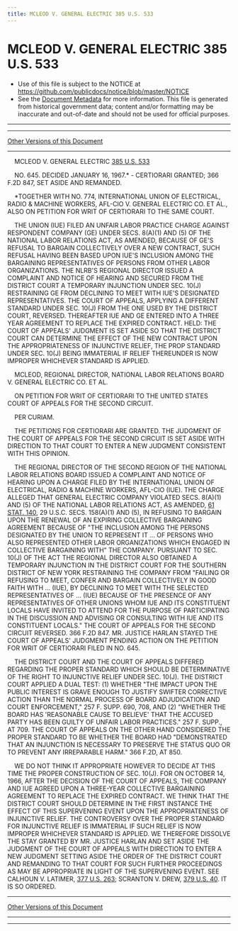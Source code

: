 ```yaml
---
title: MCLEOD V. GENERAL ELECTRIC 385 U.S. 533
---
```


# MCLEOD V. GENERAL ELECTRIC 385 U.S. 533

* Use of this file is subject to the NOTICE at https://github.com/publicdocs/notice/blob/master/NOTICE
* See the [Document Metadata](../../../index.md) for more information.
  This file is generated from historical government data; content and/or formatting may be inaccurate and out-of-date and should not be used for official purposes.

----------
----------

[Other Versions of this Document](https://publicdocs.github.io/go/links?ns=uslm-x&ref=%2Fus%2Fcourts%2Fscotus%2FusReporter%2F385%2F533)

----------

    MCLEOD V. GENERAL ELECTRIC [385 U.S. 533][/us/courts/scotus/usReporter/385/533]

    NO. 645.  DECIDED JANUARY 16, 1967.\* - CERTIORARI GRANTED; 366 F.2D 847, SET ASIDE AND REMANDED.

    \*TOGETHER WITH NO. 774, INTERNATIONAL UNION OF ELECTRICAL, RADIO & MACHINE WORKERS, AFL-CIO V. GENERAL ELECTRIC CO. ET AL., ALSO ON PETITION FOR WRIT OF CERTIORARI TO THE SAME COURT.

    THE UNION (IUE) FILED AN UNFAIR LABOR PRACTICE CHARGE AGAINST RESPONDENT COMPANY (GE) UNDER SECS. 8(A)(1) AND (5) OF THE NATIONAL LABOR RELATIONS ACT, AS AMENDED, BECAUSE OF GE'S REFUSAL TO BARGAIN COLLECTIVELY OVER A NEW CONTRACT, SUCH REFUSAL HAVING BEEN BASED UPON IUE'S INCLUSION AMONG THE BARGAINING REPRESENTATIVES OF PERSONS FROM OTHER LABOR ORGANIZATIONS.  THE NLRB'S REGIONAL DIRECTOR ISSUED A COMPLAINT AND NOTICE OF HEARING AND SECURED FROM THE DISTRICT COURT A TEMPORARY INJUNCTION UNDER SEC. 10(J) RESTRAINING GE FROM DECLINING TO MEET WITH IUE'S DESIGNATED REPRESENTATIVES.  THE COURT OF APPEALS, APPLYING A DIFFERENT STANDARD UNDER SEC. 10(J) FROM THE ONE USED BY THE DISTRICT COURT, REVERSED.  THEREAFTER IUE AND GE ENTERED INTO A THREE YEAR AGREEMENT TO REPLACE THE EXPIRED CONTRACT.  HELD:  THE COURT OF APPEALS' JUDGMENT IS SET ASIDE SO THAT THE DISTRICT COURT CAN DETERMINE THE EFFECT OF THE NEW CONTRACT UPON THE APPROPRIATENESS OF INJUNCTIVE RELIEF, THE PROP STANDARD UNDER SEC. 10(J) BEING IMMATERIAL IF RELIEF THEREUNDER IS NOW IMPROPER WHICHEVER STANDARD IS APPLIED.

    MCLEOD, REGIONAL DIRECTOR, NATIONAL LABOR RELATIONS BOARD V. GENERAL ELECTRIC CO. ET AL.

    ON PETITION FOR WRIT OF CERTIORARI TO THE UNITED STATES COURT OF APPEALS FOR THE SECOND CIRCUIT.

    PER CURIAM.

    THE PETITIONS FOR CERTIORARI ARE GRANTED.  THE JUDGMENT OF THE COURT OF APPEALS FOR THE SECOND CIRCUIT IS SET ASIDE WITH DIRECTION TO THAT COURT TO ENTER A NEW JUDGMENT CONSISTENT WITH THIS OPINION.

    THE REGIONAL DIRECTOR OF THE SECOND REGION OF THE NATIONAL LABOR RELATIONS BOARD ISSUED A COMPLAINT AND NOTICE OF HEARING UPON A CHARGE FILED BY THE INTERNATIONAL UNION OF ELECTRICAL, RADIO & MACHINE WORKERS, AFL-CIO (IUE).  THE CHARGE ALLEGED THAT GENERAL ELECTRIC COMPANY VIOLATED SECS. 8(A)(1) AND (5) OF THE NATIONAL LABOR RELATIONS ACT, AS AMENDED, [61 STAT. 140][/us/stat/61/140], 29 U.S.C. SECS. 158(A)(1) AND (5), IN REFUSING TO BARGAIN UPON THE RENEWAL OF AN EXPIRING COLLECTIVE BARGAINING AGREEMENT BECAUSE OF "THE INCLUSION AMONG THE PERSONS DESIGNATED BY THE UNION TO REPRESENT IT  ... OF PERSONS WHO ALSO REPRESENTED OTHER LABOR ORGANIZATIONS WHICH ENGAGED IN COLLECTIVE BARGAINING WITH" THE COMPANY.  PURSUANT TO SEC. 10(J) OF THE ACT THE REGIONAL DIRECTOR ALSO OBTAINED A TEMPORARY INJUNCTION IN THE DISTRICT COURT FOR THE SOUTHERN DISTRICT OF NEW YORK RESTRAINING THE COMPANY FROM "FAILING OR REFUSING TO MEET, CONFER AND BARGAIN COLLECTIVELY IN GOOD FAITH WITH  ... (IUE), BY DECLINING TO MEET WITH THE SELECTED REPRESENTATIVES OF  ...  (IUE) BECAUSE OF THE PRESENCE OF ANY REPRESENTATIVES OF OTHER UNIONS WHOM IUE AND ITS CONSTITUENT LOCALS HAVE INVITED TO ATTEND FOR THE PURPOSE OF PARTICIPATING IN THE DISCUSSION AND ADVISING OR CONSULTING WITH IUE AND ITS CONSTITUENT LOCALS."  THE COURT OF APPEALS FOR THE SECOND CIRCUIT REVERSED.  366 F.2D 847.  MR. JUSTICE HARLAN STAYED THE COURT OF APPEALS' JUDGMENT PENDING ACTION ON THE PETITION FOR WRIT OF CERTIORARI FILED IN NO. 645.

    THE DISTRICT COURT AND THE COURT OF APPEALS DIFFERED REGARDING THE PROPER STANDARD WHICH SHOULD BE DETERMINATIVE OF THE RIGHT TO INJUNCTIVE RELIEF UNDER SEC. 10(J).  THE DISTRICT COURT APPLIED A DUAL TEST:  (1) WHETHER "THE IMPACT UPON THE PUBLIC INTEREST IS GRAVE ENOUGH TO JUSTIFY SWIFTER CORRECTIVE ACTION THAN THE NORMAL PROCESS OF BOARD ADJUDICATION AND COURT ENFORCEMENT," 257 F. SUPP. 690, 708, AND (2) "WHETHER THE BOARD HAS 'REASONABLE CAUSE TO BELIEVE' THAT THE ACCUSED PARTY HAS BEEN GUILTY OF UNFAIR LABOR PRACTICES."  257 F. SUPP., AT 709.  THE COURT OF APPEALS ON THE OTHER HAND CONSIDERED THE PROPER STANDARD TO BE WHETHER THE BOARD HAD "DEMONSTRATED THAT AN INJUNCTION IS NECESSARY TO PRESERVE THE STATUS QUO OR TO PREVENT ANY IRREPARABLE HARM."  366 F.2D, AT 850.

    WE DO NOT THINK IT APPROPRIATE HOWEVER TO DECIDE AT THIS TIME THE PROPER CONSTRUCTION OF SEC. 10(J).  FOR ON OCTOBER 14, 1966, AFTER THE DECISION OF THE COURT OF APPEALS, THE COMPANY AND IUE AGREED UPON A THREE-YEAR COLLECTIVE BARGAINING AGREEMENT TO REPLACE THE EXPIRED CONTRACT.  WE THINK THAT THE DISTRICT COURT SHOULD DETERMINE IN THE FIRST INSTANCE THE EFFECT OF THIS SUPERVENING EVENT UPON THE APPROPRIATENESS OF INJUNCTIVE RELIEF.  THE CONTROVERSY OVER THE PROPER STANDARD FOR INJUNCTIVE RELIEF IS IMMATERIAL IF SUCH RELIEF IS NOW IMPROPER WHICHEVER STANDARD IS APPLIED.  WE THEREFORE DISSOLVE THE STAY GRANTED BY MR. JUSTICE HARLAN AND SET ASIDE THE JUDGMENT OF THE COURT OF APPEALS WITH DIRECTION TO ENTER A NEW JUDGMENT SETTING ASIDE THE ORDER OF THE DISTRICT COURT AND REMANDING TO THAT COURT FOR SUCH FURTHER PROCEEDINGS AS MAY BE APPROPRIATE IN LIGHT OF THE SUPERVENING EVENT.  SEE CALHOUN V. LATIMER, [377 U.S. 263][/us/courts/scotus/usReporter/377/263]; SCRANTON V. DREW, [379 U.S. 40][/us/courts/scotus/usReporter/379/40].  IT IS SO ORDERED.

----------

[Other Versions of this Document](https://publicdocs.github.io/go/links?ns=uslm-x&ref=%2Fus%2Fcourts%2Fscotus%2FusReporter%2F385%2F533)

----------
----------

[/us/courts/scotus/usReporter/385/533]: https://publicdocs.github.io/go/links?ns=uslm-x&ref=%2Fus%2Fcourts%2Fscotus%2FusReporter%2F385%2F533
[/us/stat/61/140]: https://publicdocs.github.io/go/links?ns=uslm&ref=%2Fus%2Fstat%2F61%2F140
[/us/courts/scotus/usReporter/377/263]: https://publicdocs.github.io/go/links?ns=uslm-x&ref=%2Fus%2Fcourts%2Fscotus%2FusReporter%2F377%2F263
[/us/courts/scotus/usReporter/379/40]: https://publicdocs.github.io/go/links?ns=uslm-x&ref=%2Fus%2Fcourts%2Fscotus%2FusReporter%2F379%2F40


